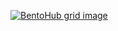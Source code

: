 [![BentoHub grid image](https://cloud.appwrite.io/v1/storage/buckets/667d390e003b1971a8be/files/671fbad7001669a79090/preview?project=667d35ca0017fb21fc6c)](https://bentohub.netlify.app/)
